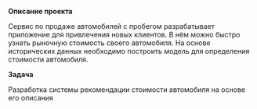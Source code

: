 **Описание проекта**


Сервис по продаже автомобилей с пробегом  разрабатывает приложение для привлечения новых клиентов. В нём можно быстро узнать рыночную стоимость своего автомобиля. На основе исторических данных необходимо построить модель для определения стоимости автомобиля.


**Задача**


Разработка системы рекомендации стоимости автомобиля на основе его описания
